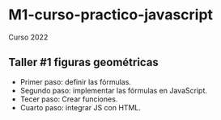 # M1-curso-practico-javascript
Curso 2022
## Taller #1 figuras geométricas
- Primer paso: definir las fórmulas.
- Segundo paso: implementar las fórmulas en JavaScript.
- Tecer paso: Crear funciones.
- Cuarto paso: integrar JS con HTML.